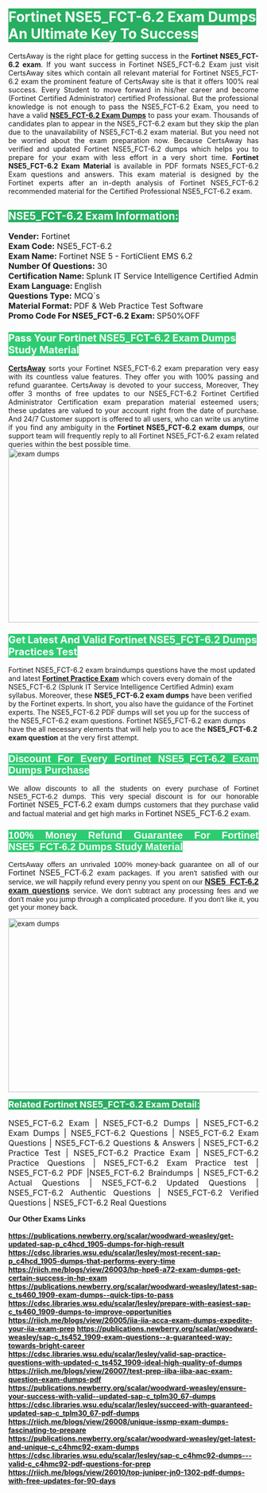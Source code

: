 <h1><span style="color:#ffffff"><strong><span style="background-color:#27ae60">Fortinet NSE5_FCT-6.2 Exam Dumps An Ultimate Key To Success</span></strong></span></h1> <div style="text-align:justify">CertsAway is the right place for getting success in the <strong>Fortinet NSE5_FCT-6.2 exam</strong>. If you want success in Fortinet NSE5_FCT-6.2 Exam just visit CertsAway sites which contain all relevant material for Fortinet NSE5_FCT-6.2 exam the prominent feature of CertsAway site is that it offers 100% real success. Every Student to move forward in his/her career and become (Fortinet Certified Administrator) certified Professional. But the professional knowledge is not enough to pass the NSE5_FCT-6.2 Exam, you need to have a valid <a href="https://www.certsaway.com/fortinet/nse5_fct-6.2-exam-dumps"><strong>NSE5_FCT-6.2 Exam Dumps</strong></a> to pass your exam. Thousands of candidates plan to appear in the NSE5_FCT-6.2 exam but they skip the plan due to the unavailability of NSE5_FCT-6.2 exam material. But you need not be worried about the exam preparation now. Because CertsAway has verified and updated Fortinet NSE5_FCT-6.2 dumps which helps you to prepare for your exam with less effort in a very short time. <strong>Fortinet NSE5_FCT-6.2 Exam Material</strong> is available in PDF formats NSE5_FCT-6.2 Exam questions and answers. This exam material is designed by the Fortinet experts after an in-depth analysis of Fortinet NSE5_FCT-6.2 recommended material for the Certified Professional NSE5_FCT-6.2 exam.</div> <h2 style="text-align:justify"><span style="color:#ffffff"><span style="background-color:#27ae60">NSE5_FCT-6.2 Exam Information:</span></span></h2> <p><span style="font-size:16px"><strong>Vender:</strong> Fortinet<br /> <strong>Exam Code:</strong> NSE5_FCT-6.2<br /> <strong>Exam Name:</strong> Fortinet NSE 5 - FortiClient EMS 6.2<br /> <strong>Number Of Questions:</strong> 30<br /> <strong>Certification Name: </strong>Splunk IT Service Intelligence Certified Admin<br /> <strong>Exam Language: </strong>English<br /> <strong>Questions Type:</strong> MCQ`s<br /> <strong>Material Format: </strong>PDF & Web Practice Test Software<br /> <strong>Promo Code For NSE5_FCT-6.2 Exam: </strong>SP50%OFF</span></p> <h3><span style="font-size:20px"><span style="color:#ffffff"><strong><span style="background-color:#2ecc71">Pass Your Fortinet NSE5_FCT-6.2 Exam Dumps Study Material</span></strong></span></span></h3> <div style="text-align:justify"><a href=" https://www.certsaway.com/"><strong>CertsAway</strong></a> sorts your Fortinet NSE5_FCT-6.2 exam preparation very easy with its countless value features. They offer you with 100% passing and refund guarantee. CertsAway is devoted to your success, Moreover, They offer 3 months of free updates to our NSE5_FCT-6.2 Fortinet Certified Administrator Certification exam preparation material esteemed users; these updates are valued to your account right from the date of purchase. And 24/7 Customer support is offered to all users, who can write us anytime if you find any ambiguity in the <strong>Fortinet NSE5_FCT-6.2 exam dumps</strong>, our support team will frequently reply to all Fortinet NSE5_FCT-6.2 exam related queries within the best possible time.</div> <div style="text-align:justify"> </div> <div style="text-align:justify"><a href="https://www.certsaway.com/fortinet/nse5_fct-6.2-exam-dumps" rel="no-follow"><img alt="exam dumps" src="https://www.certcollections.com/uploads/content/certsaway.png" style="height:350px; width:750px" /></a></div> <h3><span style="font-size:20px"><span style="color:#ffffff"><strong><span style="background-color:#2ecc71">Get Latest And Valid Fortinet NSE5_FCT-6.2 Dumps Practices Test</span></strong></span></span></h3> <p>Fortinet NSE5_FCT-6.2 exam braindumps questions have the most updated and latest <a href="https://www.certsaway.com/fortinet-questions"><strong>Fortinet Practice Exam</strong></a> which covers every domain of the NSE5_FCT-6.2 (Splunk IT Service Intelligence Certified Admin) exam syllabus. Moreover, these <strong>NSE5_FCT-6.2 exam dumps</strong> have been verified by the Fortinet experts. In short, you also have the guidance of the Fortinet experts. The NSE5_FCT-6.2 PDF dumps will set you up for the success of the NSE5_FCT-6.2 exam questions. Fortinet NSE5_FCT-6.2 exam dumps have the all necessary elements that will help you to ace the <strong>NSE5_FCT-6.2 exam question</strong> at the very first attempt.</p> <h3 style="text-align:justify"><span style="font-size:20px"><span style="color:#ffffff"><strong><span style="font-family:Calibri,sans-serif"><span style="background-color:#2ecc71">Discount For Every </span><span style="background-color:#2ecc71">Fortinet NSE5_FCT-6.2 Exam</span><span style="background-color:#2ecc71"> Dumps Purchase</span></span></strong></span></span></h3> <div style="text-align:justify"> <p><span style="font-size:11pt"><span style="font-family:Calibri,sans-serif">We allow discounts to all the students on every purchase of Fortinet NSE5_FCT-6.2 dumps. This very special discount is for our honorable <span style="font-size:12.0pt"><span style="background-color:white">Fortinet NSE5_FCT-6.2 exam dumps </span></span>customers that they purchase valid and factual material and get high marks in <span style="font-size:12.0pt"><span style="background-color:white">Fortinet NSE5_FCT-6.2 </span></span>exam. </span></span></p> <h3><span style="font-size:20px"><span style="color:#ffffff"><strong><span style="font-family:Calibri,sans-serif"><span style="background-color:#2ecc71">100% Money Refund Guarantee For </span><span style="background-color:#2ecc71">Fortinet NSE5_FCT-6.2 Dumps Study Material</span></span></strong></span></span></h3> <p><span style="font-size:11pt"><span style="font-family:Calibri,sans-serif">CertsAway offers an unrivaled 100% money-back guarantee on all of our <span style="font-size:12.0pt"><span style="background-color:white">Fortinet NSE5_FCT-6.2 </span></span>exam packages. If you aren't satisfied with our service, we will happily refund every penny you spent on our <span style="font-size:12.0pt"><span style="background-color:white"><a href="https://www.certsaway.com/fortinet/nse5_fct-6.2-exam-dumps"><strong>NSE5_FCT-6.2 exam questions</strong></a> </span></span>service. We don't subtract any processing fees and we don't make you jump through a complicated procedure. If you don't like it, you get your money back.</span></span></p> <p><a href="https://www.certsaway.com/fortinet/nse5_fct-6.2-exam-dumps" rel="no-follow"><img alt="exam dumps" src="https://www.certcollections.com/uploads/content/certsaway_(2)2.png" style="height:350px; width:750px" /></a></p> <p><span style="color:#ffffff"><strong><span style="font-size:18px"><span style="background-color:#27ae60">Related Fortinet NSE5_FCT-6.2 Exam Detail:</span></span></strong></span><br /> <br /> <span style="font-size:16px">NSE5_FCT-6.2 Exam | NSE5_FCT-6.2 Dumps | NSE5_FCT-6.2 Exam Dumps | NSE5_FCT-6.2 Questions | NSE5_FCT-6.2 Exam Questions | NSE5_FCT-6.2 Questions & Answers | NSE5_FCT-6.2 Practice Test | NSE5_FCT-6.2 Practice Exam | NSE5_FCT-6.2 Practice Questions | NSE5_FCT-6.2 Exam Practice test | NSE5_FCT-6.2 PDF |NSE5_FCT-6.2 Braindumps | NSE5_FCT-6.2 Actual Questions | NSE5_FCT-6.2 Updated Questions | NSE5_FCT-6.2 Authentic Questions | NSE5_FCT-6.2 Verified Questions | NSE5_FCT-6.2 Real Questions</span></p> </div>	<b> Our Other Exams Links<br><br>
  <a href='https://publications.newberry.org/scalar/woodward-weasley/get-updated-sap-p_c4hcd_1905-dumps-for-high-result' >https://publications.newberry.org/scalar/woodward-weasley/get-updated-sap-p_c4hcd_1905-dumps-for-high-result</a><br><a href='https://cdsc.libraries.wsu.edu/scalar/lesley/most-recent-sap-p_c4hcd_1905-dumps-that-performs-every-time' >https://cdsc.libraries.wsu.edu/scalar/lesley/most-recent-sap-p_c4hcd_1905-dumps-that-performs-every-time</a><br><a href='https://riich.me/blogs/view/26003/hp-hpe6-a72-exam-dumps-get-certain-success-in-hp-exam' >https://riich.me/blogs/view/26003/hp-hpe6-a72-exam-dumps-get-certain-success-in-hp-exam</a>
<a href='https://publications.newberry.org/scalar/woodward-weasley/latest-sap-c_ts460_1909-exam-dumps--quick-tips-to-pass' >https://publications.newberry.org/scalar/woodward-weasley/latest-sap-c_ts460_1909-exam-dumps--quick-tips-to-pass</a><br><a href='https://cdsc.libraries.wsu.edu/scalar/lesley/prepare-with-easiest-sap-c_ts460_1909-dumps-to-improve-opportunities' >https://cdsc.libraries.wsu.edu/scalar/lesley/prepare-with-easiest-sap-c_ts460_1909-dumps-to-improve-opportunities</a><br><a href='https://riich.me/blogs/view/26005/iia-iia-acca-exam-dumps-expedite-your-iia-exam-prep' >https://riich.me/blogs/view/26005/iia-iia-acca-exam-dumps-expedite-your-iia-exam-prep</a>
<a href='https://publications.newberry.org/scalar/woodward-weasley/sap-c_ts452_1909-exam-questions--a-guaranteed-way-towards-bright-career' >https://publications.newberry.org/scalar/woodward-weasley/sap-c_ts452_1909-exam-questions--a-guaranteed-way-towards-bright-career</a><br><a href='https://cdsc.libraries.wsu.edu/scalar/lesley/valid-sap-practice-questions-with-updated-c_ts452_1909-ideal-high-quality-of-dumps' >https://cdsc.libraries.wsu.edu/scalar/lesley/valid-sap-practice-questions-with-updated-c_ts452_1909-ideal-high-quality-of-dumps</a><br><a href='https://riich.me/blogs/view/26007/test-prep-iiba-iiba-aac-exam-question-exam-dumps-pdf' >https://riich.me/blogs/view/26007/test-prep-iiba-iiba-aac-exam-question-exam-dumps-pdf</a>
<a href='https://publications.newberry.org/scalar/woodward-weasley/ensure-your-success-with-valid--updated-sap-c_tplm30_67-dumps' >https://publications.newberry.org/scalar/woodward-weasley/ensure-your-success-with-valid--updated-sap-c_tplm30_67-dumps</a><br><a href='https://cdsc.libraries.wsu.edu/scalar/lesley/succeed-with-guaranteed-updated-sap-c_tplm30_67-pdf-dumps' >https://cdsc.libraries.wsu.edu/scalar/lesley/succeed-with-guaranteed-updated-sap-c_tplm30_67-pdf-dumps</a><br><a href='https://riich.me/blogs/view/26008/unique-issmp-exam-dumps-fascinating-to-prepare' >https://riich.me/blogs/view/26008/unique-issmp-exam-dumps-fascinating-to-prepare</a>
<a href='https://publications.newberry.org/scalar/woodward-weasley/get-latest-and-unique-c_c4hmc92-exam-dumps' >https://publications.newberry.org/scalar/woodward-weasley/get-latest-and-unique-c_c4hmc92-exam-dumps</a><br><a href='https://cdsc.libraries.wsu.edu/scalar/lesley/sap-c_c4hmc92-dumps---valid-c_c4hmc92-pdf-questions-for-prep' >https://cdsc.libraries.wsu.edu/scalar/lesley/sap-c_c4hmc92-dumps---valid-c_c4hmc92-pdf-questions-for-prep</a><br><a href='https://riich.me/blogs/view/26010/top-juniper-jn0-1302-pdf-dumps-with-free-updates-for-90-days' >https://riich.me/blogs/view/26010/top-juniper-jn0-1302-pdf-dumps-with-free-updates-for-90-days</a>
